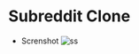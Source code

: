 # Subreddit Clone

- Screnshot
![ss](https://user-images.githubusercontent.com/41022928/118715740-a4ed0280-b82c-11eb-9f50-1af117eacae6.jpeg)

